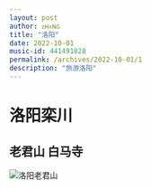 ```yaml
---
layout: post
author: ᴢʜᴀɴɢ
title: "洛阳"
date: 2022-10-01
music-id: 441491828
permalink: /archives/2022-10-01/1
description: "旅游洛阳"
---
```


# 洛阳栾川

## 老君山 白马寺
![洛阳老君山](https://aroucc.oss-cn-hangzhou.aliyuncs.com/images/8623b3c1529547a0023442c9e36970c.jpg)






